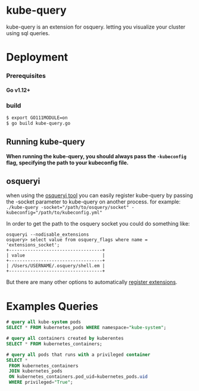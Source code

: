# kube-query

kube-query is an extension for osquery. letting you visualize your cluster using sql queries.

Deployment
===
### Prerequisites
#### Go v1.12+

### build
```bash
$ export GO111MODULE=on 
$ go build kube-query.go 
```

## Running kube-query
**When running the kube-query, you should always pass the `-kubeconfig` flag, specifying the path to your kubeconfig file.**

## osqueryi 
when using the [osqueryi tool](https://osquery.readthedocs.io/en/stable/introduction/using-osqueryi/) you can easily register kube-query by passing the -socket parameter to kube-query on another process. for example:  
`./kube-query -socket="/path/to/osquery/socket" -kubeconfig="/path/to/kubeconfig.yml"` 

In order to get the path to the osquery socket you could do something like:
```
osqueryi --nodisable_extensions
osquery> select value from osquery_flags where name = 'extensions_socket';
+-----------------------------------+
| value                             |
+-----------------------------------+
| /Users/USERNAME/.osquery/shell.em |
+-----------------------------------+
```

But there are many other options to automatically [register extensions](https://osquery.readthedocs.io/en/stable/deployment/extensions/).

###

Examples Queries
===
```sql
# query all kube-system pods
SELECT * FROM kubernetes_pods WHERE namespace="kube-system";

# query all containers created by kuberentes
SELECT * FROM kubernetes_containers;

# query all pods that runs with a privileged container   
SELECT * 
 FROM kubernetes_containers 
 JOIN kubernetes_pods 
 ON kubernetes_containers.pod_uid=kubernetes_pods.uid
 WHERE privileged="True";
```